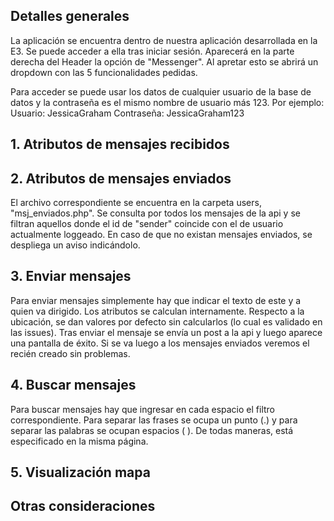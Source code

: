 
## Detalles generales

La aplicación se encuentra dentro de nuestra aplicación desarrollada en la E3. 
Se puede acceder a ella tras iniciar sesión. Aparecerá en la parte derecha del Header
la opción de "Messenger". Al apretar esto se abrirá un dropdown con las 5 funcionalidades pedidas.

Para acceder se puede usar los datos de cualquier usuario de la base de datos y la contraseña es el mismo nombre de usuario más 123. Por ejemplo:
Usuario: JessicaGraham
Contraseña: JessicaGraham123

## 1. Atributos de mensajes recibidos


## 2. Atributos de mensajes enviados
El archivo correspondiente se encuentra en la carpeta users, "msj_enviados.php". Se consulta por todos los mensajes de la api y se filtran aquellos donde el id de "sender" coincide con el de usuario actualmente loggeado. En caso de que no existan mensajes enviados, se despliega un aviso indicándolo.

## 3. Enviar mensajes

Para enviar mensajes simplemente hay que indicar el texto de este y a quien va dirigido. Los atributos se calculan internamente. Respecto a la ubicación, se dan valores por defecto sin calcularlos (lo cual es validado en las issues). Tras enviar el mensaje se envía un post a la api y luego aparece una pantalla de éxito. Si se va luego a los mensajes enviados veremos el recién creado sin problemas. 


## 4. Buscar mensajes

Para buscar mensajes hay que ingresar en cada espacio el filtro correspondiente. Para separar las frases se ocupa un punto (.) y para separar las palabras se ocupan espacios ( ). De todas maneras, está especificado en la misma página.


## 5. Visualización mapa


## Otras consideraciones




